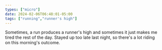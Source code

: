 ```yaml
---
types: ["micro"]
date: 2024-02-06T06:48:01-05:00
tags: ["running","runner's high"]
---
```

Sometimes, a run produces a runner's high and sometimes it just makes me tired the rest of the day. Stayed up too late last night, so there's a lot riding on this morning's outcome.
